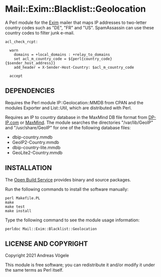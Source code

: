 # Mail::Exim::Blacklist::Geolocation

A Perl module for the [Exim](https://www.exim.org/) mailer that maps IP
addresses to two-letter country codes such as "DE", "FR" and "US".
SpamAssassin can use these country codes to filter junk e-mail.

    acl_check_rcpt:

      warn
        domains = +local_domains : +relay_to_domains
        set acl_m_country_code = ${perl{country_code}{$sender_host_address}}
        add_header = X-Sender-Host-Country: $acl_m_country_code

      accept

## DEPENDENCIES

Requires the Perl module IP::Geolocation::MMDB from CPAN and the modules
Exporter and List::Util, which are distributed with Perl.

Requires an IP to country database in the MaxMind DB file format from
[DP-IP.com](https://db-ip.com/) or [MaxMind](https://www.maxmind.com).  The
module searches the directories "/var/lib/GeoIP" and "/usr/share/GeoIP" for one
of the following database files:

* dbip-country.mmdb
* GeoIP2-Country.mmdb
* dbip-country-lite.mmdb
* GeoLite2-Country.mmdb

## INSTALLATION

The [Open Build Service](https://build.opensuse.org/package/show/home:voegelas/perl-Mail-Exim-Blacklist-Geolocation)
provides binary and source packages.

Run the following commands to install the software manually:

    perl Makefile.PL
    make
    make test
    make install

Type the following command to see the module usage information:

    perldoc Mail::Exim::Blacklist::Geolocation

## LICENSE AND COPYRIGHT

Copyright 2021 Andreas Vögele

This module is free software; you can redistribute it and/or modify it under
the same terms as Perl itself.
